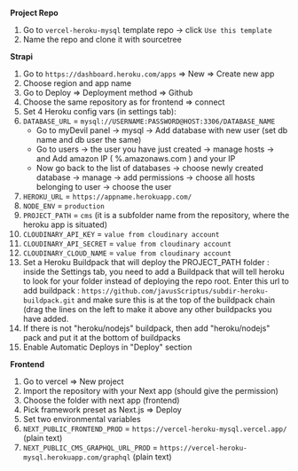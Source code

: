 **Project Repo**

1. Go to `vercel-heroku-mysql` template repo -> click `Use this template`
2. Name the repo and clone it with sourcetree

**Strapi**

1. Go to `https://dashboard.heroku.com/apps` => New => Create new app
2. Choose region and app name
3. Go to Deploy => Deployment method => Github
4. Choose the same repository as for frontend => connect
5. Set 4 Heroku config vars (in settings tab):
6. `DATABASE_URL` = `mysql://USERNAME:PASSWORD@HOST:3306/DATABASE_NAME`
   - Go to myDevil panel -> mysql -> Add database with new user (set db name and db user the same)
   - Go to users -> the user you have just created -> manage hosts -> and Add amazon IP ( %.amazonaws.com ) and your IP
   - Now go back to the list of databases -> choose newly created database -> manage -> add permissions -> choose all hosts belonging to user -> choose the user
7. `HEROKU_URL` = `https://appname.herokuapp.com/`
8. `NODE_ENV` = `production`
9. `PROJECT_PATH` = `cms` (it is a subfolder name from the repository, where the heroku app is situated)
10. `CLOUDINARY_API_KEY` = `value from cloudinary account`
11. `CLOUDINARY_API_SECRET` = `value from cloudinary account`
12. `CLOUDINARY_CLOUD_NAME` = `value from cloudinary account`
13. Set a Heroku Buildpack that will deploy the PROJECT_PATH folder :
    inside the Settings tab, you need to add a Buildpack that will tell heroku to look for your folder instead of deploying the repo root. Enter this url to add buildpack : `https://github.com/javusScriptus/subdir-heroku-buildpack.git` and make sure this is at the top of the buildpack chain (drag the lines on the left to make it above any other buildpacks you have added.
14. If there is not "heroku/nodejs" buildpack, then add "heroku/nodejs" pack and put it at the bottom of buildpacks
15. Enable Automatic Deploys in "Deploy" section

**Frontend**

1. Go to vercel => New project
2. Import the repository with your Next app (should give the permission)
3. Choose the folder with next app (frontend)
4. Pick framework preset as Next.js => Deploy
5. Set two environmental variables
6. `NEXT_PUBLIC_FRONTEND_PROD` = `https://vercel-heroku-mysql.vercel.app/` (plain text)
7. `NEXT_PUBLIC_CMS_GRAPHQL_URL_PROD` = `https://vercel-heroku-mysql.herokuapp.com/graphql` (plain text)

